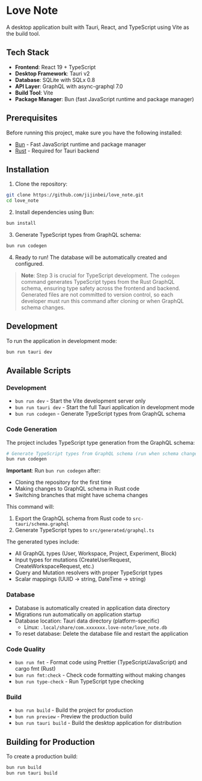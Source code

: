 # Love Note

A desktop application built with Tauri, React, and TypeScript using Vite as the build tool.

## Tech Stack

- **Frontend**: React 19 + TypeScript
- **Desktop Framework**: Tauri v2
- **Database**: SQLite with SQLx 0.8
- **API Layer**: GraphQL with async-graphql 7.0
- **Build Tool**: Vite
- **Package Manager**: Bun (fast JavaScript runtime and package manager)

## Prerequisites

Before running this project, make sure you have the following installed:

- [Bun](https://bun.sh/) - Fast JavaScript runtime and package manager
- [Rust](https://rustup.rs/) - Required for Tauri backend

## Installation

1. Clone the repository:

```bash
git clone https://github.com/jijinbei/love_note.git
cd love_note
```

2. Install dependencies using Bun:

```bash
bun install
```

3. Generate TypeScript types from GraphQL schema:

```bash
bun run codegen
```

4. Ready to run! The database will be automatically created and configured.

> **Note**: Step 3 is crucial for TypeScript development. The `codegen` command generates TypeScript types from the Rust GraphQL schema, ensuring type safety across the frontend and backend. Generated files are not committed to version control, so each developer must run this command after cloning or when GraphQL schema changes.

## Development

To run the application in development mode:

```bash
bun run tauri dev
```

## Available Scripts

### Development

- `bun run dev` - Start the Vite development server only
- `bun run tauri dev` - Start the full Tauri application in development mode
- `bun run codegen` - Generate TypeScript types from GraphQL schema

### Code Generation

The project includes TypeScript type generation from the GraphQL schema:

```bash
# Generate TypeScript types from GraphQL schema (run when schema changes)
bun run codegen
```

**Important**: Run `bun run codegen` after:

- Cloning the repository for the first time
- Making changes to GraphQL schema in Rust code
- Switching branches that might have schema changes

This command will:

1. Export the GraphQL schema from Rust code to `src-tauri/schema.graphql`
2. Generate TypeScript types to `src/generated/graphql.ts`

The generated types include:

- All GraphQL types (User, Workspace, Project, Experiment, Block)
- Input types for mutations (CreateUserRequest, CreateWorkspaceRequest, etc.)
- Query and Mutation resolvers with proper TypeScript types
- Scalar mappings (UUID -> string, DateTime -> string)

### Database

- Database is automatically created in application data directory
- Migrations run automatically on application startup
- Database location: Tauri data directory (platform-specific)
  - Linux: `.local/share/com.xxxxxxx.love-note/love_note.db`
- To reset database: Delete the database file and restart the application

### Code Quality

- `bun run fmt` - Format code using Prettier (TypeScript/JavaScript) and cargo fmt (Rust)
- `bun run fmt:check` - Check code formatting without making changes
- `bun run type-check` - Run TypeScript type checking

### Build

- `bun run build` - Build the project for production
- `bun run preview` - Preview the production build
- `bun run tauri build` - Build the desktop application for distribution

## Building for Production

To create a production build:

```bash
bun run build
bun run tauri build
```
